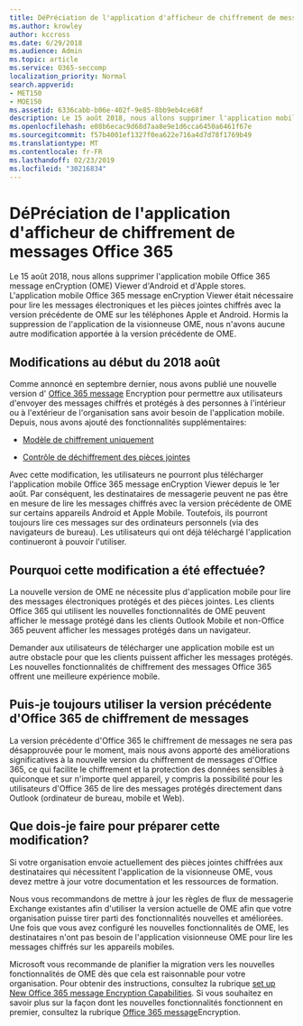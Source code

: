 ```yaml
---
title: DéPréciation de l'application d'afficheur de chiffrement de messages Office 365
ms.author: krowley
author: kccross
ms.date: 6/29/2018
ms.audience: Admin
ms.topic: article
ms.service: O365-seccomp
localization_priority: Normal
search.appverid:
- MET150
- MOE150
ms.assetid: 6336cabb-b06e-402f-9e85-8bb9eb4ce68f
description: Le 15 août 2018, nous allons supprimer l'application mobile Office 365 message enCryption (OME) Viewer d'Android et d'Apple stores. L'application mobile Office 365 message enCryption Viewer était nécessaire pour lire les messages électroniques et les pièces jointes chiffrés avec la version précédente de OME sur les téléphones Apple et Android. Hormis la suppression de l'application de la visionneuse OME, nous n'avons aucune autre modification apportée à la version précédente de OME.
ms.openlocfilehash: e08b6ecac9d68d7aa8e9e1d6cca6450a6461f67e
ms.sourcegitcommit: f57b4001ef1327f0ea622e716a4d7d78f1769b49
ms.translationtype: MT
ms.contentlocale: fr-FR
ms.lasthandoff: 02/23/2019
ms.locfileid: "30216834"
---
```

# <a name="deprecating-office-365-message-encryption-viewer-app"></a>DéPréciation de l'application d'afficheur de chiffrement de messages Office 365

Le 15 août 2018, nous allons supprimer l'application mobile Office 365 message enCryption (OME) Viewer d'Android et d'Apple stores. L'application mobile Office 365 message enCryption Viewer était nécessaire pour lire les messages électroniques et les pièces jointes chiffrés avec la version précédente de OME sur les téléphones Apple et Android. Hormis la suppression de l'application de la visionneuse OME, nous n'avons aucune autre modification apportée à la version précédente de OME.
  
## <a name="changes-beginning-august-2018"></a>Modifications au début du 2018 août

Comme annoncé en septembre dernier, nous avons publié une nouvelle version d' [Office 365 message](https://aka.ms/ome2017) Encryption pour permettre aux utilisateurs d'envoyer des messages chiffrés et protégés à des personnes à l'intérieur ou à l'extérieur de l'organisation sans avoir besoin de l'application mobile. Depuis, nous avons ajouté des fonctionnalités supplémentaires: 
  
- [Modèle de chiffrement uniquement](https://aka.ms/encryptonly)
    
- [Contrôle de déchiffrement des pièces jointes](https://techcommunity.microsoft.com/t5/Security-Privacy-and-Compliance/Admin-control-for-attachments-now-available-in-Office-365/ba-p/204007)
    
Avec cette modification, les utilisateurs ne pourront plus télécharger l'application mobile Office 365 message enCryption Viewer depuis le 1er août. Par conséquent, les destinataires de messagerie peuvent ne pas être en mesure de lire les messages chiffrés avec la version précédente de OME sur certains appareils Android et Apple Mobile. Toutefois, ils pourront toujours lire ces messages sur des ordinateurs personnels (via des navigateurs de bureau). Les utilisateurs qui ont déjà téléchargé l'application continueront à pouvoir l'utiliser.
  
## <a name="why-this-change-was-made"></a>Pourquoi cette modification a été effectuée?

La nouvelle version de OME ne nécessite plus d'application mobile pour lire des messages électroniques protégés et des pièces jointes. Les clients Office 365 qui utilisent les nouvelles fonctionnalités de OME peuvent afficher le message protégé dans les clients Outlook Mobile et non-Office 365 peuvent afficher les messages protégés dans un navigateur.
  
Demander aux utilisateurs de télécharger une application mobile est un autre obstacle pour que les clients puissent afficher les messages protégés. Les nouvelles fonctionnalités de chiffrement des messages Office 365 offrent une meilleure expérience mobile.
  
## <a name="can-i-still-use-the-previous-version-of-office-365-message-encryption"></a>Puis-je toujours utiliser la version précédente d'Office 365 de chiffrement de messages

La version précédente d'Office 365 le chiffrement de messages ne sera pas désapprouvée pour le moment, mais nous avons apporté des améliorations significatives à la nouvelle version du chiffrement de messages d'Office 365, ce qui facilite le chiffrement et la protection des données sensibles à quiconque et sur n'importe quel appareil, y compris la possibilité pour les utilisateurs d'Office 365 de lire des messages protégés directement dans Outlook (ordinateur de bureau, mobile et Web). 
  
## <a name="what-do-i-need-to-do-to-prepare-for-this-change"></a>Que dois-je faire pour préparer cette modification?

Si votre organisation envoie actuellement des pièces jointes chiffrées aux destinataires qui nécessitent l'application de la visionneuse OME, vous devez mettre à jour votre documentation et les ressources de formation.
  
Nous vous recommandons de mettre à jour les règles de flux de messagerie Exchange existantes afin d'utiliser la version actuelle de OME afin que votre organisation puisse tirer parti des fonctionnalités nouvelles et améliorées. Une fois que vous avez configuré les nouvelles fonctionnalités de OME, les destinataires n'ont pas besoin de l'application visionneuse OME pour lire les messages chiffrés sur les appareils mobiles.
  
Microsoft vous recommande de planifier la migration vers les nouvelles fonctionnalités de OME dès que cela est raisonnable pour votre organisation. Pour obtenir des instructions, consultez la rubrique [set up New Office 365 message Encryption Capabilities](set-up-new-message-encryption-capabilities.md). Si vous souhaitez en savoir plus sur la façon dont les nouvelles fonctionnalités fonctionnent en premier, consultez la rubrique [Office 365 message](ome.md)Encryption.
  

